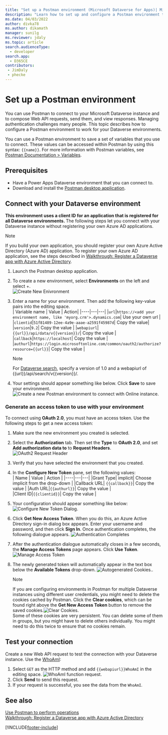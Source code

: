 ```yaml
---
title: "Set up a Postman environment (Microsoft Dataverse for Apps)| MicrosoftDocs"
description: "Learn how to set up and configure a Postman environment that connects with Microsoft Dataverse environments."
ms.date: 04/03/2022
author: divka78
ms.author: dikamath
manager: sunilg
ms.reviewer: jdaly
ms.topic: article
search.audienceType: 
  - developer
search.app: 
  - D365CE
contributors:
 - JimDaly
 - phecke
---
```


# Set up a Postman environment

You can use Postman to connect to your Microsoft Dataverse instance and to compose Web API requests, send them, and view responses. Managing authentication challenges many people. This topic describes how to configure a Postman environment to work for your Dataverse environments.

You can use a Postman environment to save a set of variables that you use to connect. These values can be accessed within Postman by using this syntax: `{{name}}`. For more information with Postman variables, see [Postman Documentation > Variables](https://www.getpostman.com/docs/v6/postman/environments_and_globals/variables).

## Prerequisites

* Have a Power Apps Dataverse environment that you can connect to. 
* Download and install the [Postman desktop application](https://www.getpostman.com/apps).

<a name="bkmk_connectcds"></a> 

## Connect with your Dataverse environment

<b>This environment uses a client ID for an application that is registered for all Dataverse environments. </b> The following steps let you connect with your Dataverse instance without registering your own Azure AD applications.</b>

> [!NOTE]
If you build your own application, you should register your own Azure Active Directory (Azure AD) application. To register your own Azure AD application, see the steps described in [Walkthrough: Register a Dataverse app with Azure Active Directory](../walkthrough-register-app-azure-active-directory.md).


1. Launch the Postman desktop application. 
1. To create a new environment, select **Environments** on the left and select +.  
    ![Create New Enivronment](media/setup-postman-create-new-environment.png "Create New Environment")
1. Enter a name for your environment. Then add the following key-value pairs into the editing space. <br>
    | Variable name | Value  | Action|
    |----|---|---|
    |`url`|`https://<add your environment name, like 'myorg.crm'>.dynamics.com`| Use your own url |
    |`clientid`|`51f81489-12ee-4a9e-aaae-a2591f45987d`| Copy the value|
    |`version`|`9.2`| Copy the value |
    |`webapiurl`|`{{url}}/api/data/v{{version}}/`| Copy the value |
    |`callback`|`https://localhost`| Copy the value |
    |`authurl`|`https://login.microsoftonline.com/common/oauth2/authorize?resource={{url}}`| Copy the value |
    > [!NOTE]
    > For [Dataverse search](relevance-search.md), specify a version of 1.0 and a webapiurl of {{url}}/api/search/v{{version}}/.

2. Your settings should appear something like below. Click **Save** to save your environment. 
 ![Create a new Postman environment to connect with Online instance.](media/setup-postman-create-new-environment-with-values.png "Create a new Postman environment to connect with Online instance")

### Generate an access token to use with your environment

To connect using **OAuth 2.0**, you must have an access token. Use the following steps to get a new access token:

1. Make sure the new environment you created is selected.
1. Select the **Authorization** tab. Then set the **Type** to **OAuth 2.0**, and set **Add authorization data to** to **Request Headers**.
![OAuth2 Request Header](media/setup-postman-oauth-request-headers.png "OAuth2 Request Header")
1. Verify that you have selected the environment that you created.
1. In the **Configure New Token** pane, set the following values: <br>
    | Name | Value | Action |
    |----|---|---|
    |Grant Type| implicit| Choose implicit from the drop-down |
    |Callback URL| `{{callback}}`| Copy the value |
    |Auth URL|`{{authurl}}`| Copy the value |  
    |Client ID|`{{clientid}}`| Copy the value |  
1. Your configuration should appear something like below: 
    ![Configure New Token Dialog.](media/setup-postman-configuration-new-token.png "Configure New Token Dialog")<br>
1. Click **Get New Access Token**. When you do this, an Azure Active Directory sign-in dialog box appears. Enter your username and password, and then click **Sign In**. Once authentication completes, the following dialogue appears.
![Authentication Completes](media/setup-postman-authentication-completes.png "Authentication Completes")
1. After the authentication dialogue automatically closes in a few seconds, the **Manage Access Tokens** page appears. Click **Use Token**. ![Manage Access Token](media/setup-postman-manage-access-tokenpage.png "Manage Access Token")
1. The newly generated token will automatically appear in the text box below the **Available Tokens** drop-down. ![Autogenerated Cookies.](media/setup-postman-access-token-autopopulate.png "Autogenerated Cookies"). 

    > [!NOTE]
    > If you are configuring environments in Postman for multiple Dataverse instances using different user credentials, you might need to delete the cookies cached by Postman. Click the **Clear cookies**, which can be found right above the **Get New Access Token** button to  remove the saved cookies.![Clear Cookies](media/setup-postman-clear-cookies.png "Clear Cookies").<br>
    > Some of these cookies are very persistent. You can delete some of them in groups, but you might have to delete others individually.   You might need to do this twice to ensure that no cookies remain.

## Test your connection

Create a new Web API request to test the connection with your Dataverse instance. Use the [WhoAmI](xref:Microsoft.Dynamics.CRM.WhoAmI):
1. Select `GET` as the HTTP method and add `{{webapiurl}}WhoAmI` in the editing space.
  ![WhoAmI function request.](media/setup-postman-whoami.png "WhoAmI function request")
2. Click **Send** to send this request.
3. If your request is successful, you see the data from the `WhoAmI`.


## See also

[Use Postman to perform operations](use-postman-perform-operations.md)<br>
[Walkthrough: Register a Dataverse app with Azure Active Directory](../walkthrough-register-app-azure-active-directory.md)

[!INCLUDE[footer-include](../../../includes/footer-banner.md)]